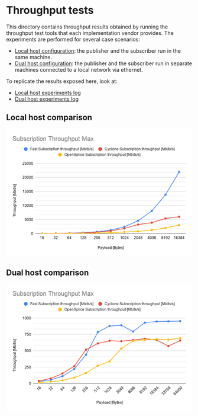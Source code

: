 # Throughput tests
This directory contains throughput results obtained by running the throughput test tools that each implementation vendor provides. The experiments are performed for several case scenarios:

* [Local host configuration](localhost): the publisher and the subscriber run in the same machine.
* [Dual host configuration](dualhost): the publisher and the subscriber run in separate machines connected to a local network via ethernet.

To replicate the results exposed here, look at:
* [Local host experiments log](localhost/README.md)
* [Dual host experiments log](dualhost/README.md)

## Local host comparison
![](localhost/comparisons/2019-11-04_15-39-11.png)

## Dual host comparison
![](dualhost/comparisons/2019-11-06_15-43-09.png)

